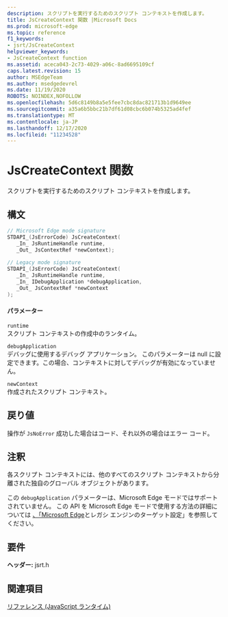 ```yaml
---
description: スクリプトを実行するためのスクリプト コンテキストを作成します。
title: JsCreateContext 関数 |Microsoft Docs
ms.prod: microsoft-edge
ms.topic: reference
f1_keywords:
- jsrt/JsCreateContext
helpviewer_keywords:
- JsCreateContext function
ms.assetid: aceca043-2c73-4029-a06c-8ad6695109cf
caps.latest.revision: 15
author: MSEdgeTeam
ms.author: msedgedevrel
ms.date: 11/19/2020
ROBOTS: NOINDEX,NOFOLLOW
ms.openlocfilehash: 5d6c8149b8a5e5fee7cbc8dac821713b1d9649ee
ms.sourcegitcommit: a35a6b5bbc21b7df61d08cbc6b074b5325ad4fef
ms.translationtype: MT
ms.contentlocale: ja-JP
ms.lasthandoff: 12/17/2020
ms.locfileid: "11234528"
---
```

# JsCreateContext 関数

スクリプトを実行するためのスクリプト コンテキストを作成します。  
  
## 構文  
  
```cpp  
// Microsoft Edge mode signature  
STDAPI_(JsErrorCode) JsCreateContext(  
   _In_ JsRuntimeHandle runtime,  
   _Out_ JsContextRef *newContext);  
  
// Legacy mode signature  
STDAPI_(JsErrorCode) JsCreateContext(  
   _In_ JsRuntimeHandle runtime,  
   _In_ IDebugApplication *debugApplication,  
   _Out_ JsContextRef *newContext  
);  
```  
  
#### パラメーター  
 `runtime`  
 スクリプト コンテキストの作成中のランタイム。  
  
 `debugApplication`  
 デバッグに使用するデバッグ アプリケーション。 このパラメーターは null に設定できます。この場合、コンテキストに対してデバッグが有効になっていません。  
  
 `newContext`  
 作成されたスクリプト コンテキスト。  
  
## 戻り値  
 操作が `JsNoError` 成功した場合はコード、それ以外の場合はエラー コード。  
  
## 注釈  
 各スクリプト コンテキストには、他のすべてのスクリプト コンテキストから分離された独自のグローバル オブジェクトがあります。  
  
 この `debugApplication` パラメーターは、Microsoft Edge モードではサポートされていません。 この API を Microsoft Edge モードで使用する方法の詳細については [、「Microsoft Edge](../chakra-hosting/targeting-edge-vs-legacy-engines-in-jsrt-apis.md)とレガシ エンジンのターゲット設定」を参照してください。  
  
## 要件  
 **ヘッダー:** jsrt.h  
  
## 関連項目  
 [リファレンス (JavaScript ランタイム)](../chakra-hosting/reference-javascript-runtime.md)
